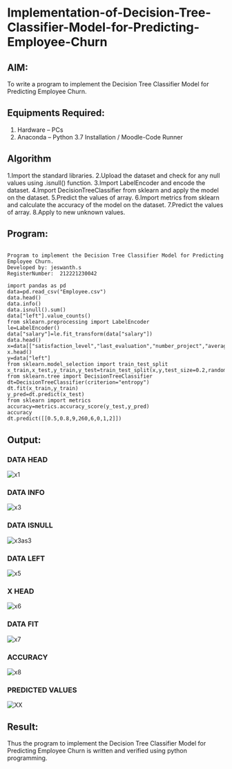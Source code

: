 # Implementation-of-Decision-Tree-Classifier-Model-for-Predicting-Employee-Churn

## AIM:
To write a program to implement the Decision Tree Classifier Model for Predicting Employee Churn.

## Equipments Required:
1. Hardware – PCs
2. Anaconda – Python 3.7 Installation / Moodle-Code Runner

## Algorithm
1.Import the standard libraries.
2.Upload the dataset and check for any null values using .isnull() function.
3.Import LabelEncoder and encode the dataset.
4.Import DecisionTreeClassifier from sklearn and apply the model on the dataset.
5.Predict the values of array.
6.Import metrics from sklearn and calculate the accuracy of the model on the dataset.
7.Predict the values of array.
8.Apply to new unknown values.

## Program:
```

Program to implement the Decision Tree Classifier Model for Predicting Employee Churn.
Developed by: jeswanth.s
RegisterNumber:  212221230042

```

```
import pandas as pd
data=pd.read_csv("Employee.csv")
data.head()
data.info()
data.isnull().sum()
data["left"].value_counts()
from sklearn.preprocessing import LabelEncoder
le=LabelEncoder()
data["salary"]=le.fit_transform(data["salary"])
data.head()
x=data[["satisfaction_level","last_evaluation","number_project","average_montly_hours","time_spend_company","Work_accident","promotion_last_5years","salary"]]
x.head()
y=data["left"]
from sklearn.model_selection import train_test_split
x_train,x_test,y_train,y_test=train_test_split(x,y,test_size=0.2,random_state=100)
from sklearn.tree import DecisionTreeClassifier
dt=DecisionTreeClassifier(criterion="entropy")
dt.fit(x_train,y_train)
y_pred=dt.predict(x_test)
from sklearn import metrics   
accuracy=metrics.accuracy_score(y_test,y_pred)
accuracy
dt.predict([[0.5,0.8,9,260,6,0,1,2]])
```

## Output:
### DATA HEAD
![x1](https://user-images.githubusercontent.com/94154683/169513081-6f903385-3da1-4ba6-ae1e-27cb76d591a6.png)
### DATA INFO
![x3](https://user-images.githubusercontent.com/94154683/169513082-47b67344-6c44-4ff8-a520-8c341f312eab.png)
### DATA ISNULL
![x3as3](https://user-images.githubusercontent.com/94154683/169513065-14c88236-9210-487c-a477-78c487c4489a.png)

### DATA LEFT
![x5](https://user-images.githubusercontent.com/94154683/169513070-33d9ed74-b4f7-4e46-9966-8c60efbec5e5.png)
### X HEAD
![x6](https://user-images.githubusercontent.com/94154683/169513073-402a0256-0d5a-46d6-a34a-271cd223be71.png)
### DATA FIT
![x7](https://user-images.githubusercontent.com/94154683/169513077-04505194-c763-4523-9d17-fbff648e94dd.png)
### ACCURACY
![x8](https://user-images.githubusercontent.com/94154683/169513079-42266498-9323-4a5a-87d6-94ba3815d40b.png)
### PREDICTED VALUES
![XX](https://user-images.githubusercontent.com/94154683/169514059-120bf7f7-e57d-4726-b459-4d9a39cdfd2d.png)


## Result:
Thus the program to implement the  Decision Tree Classifier Model for Predicting Employee Churn is written and verified using python programming.
